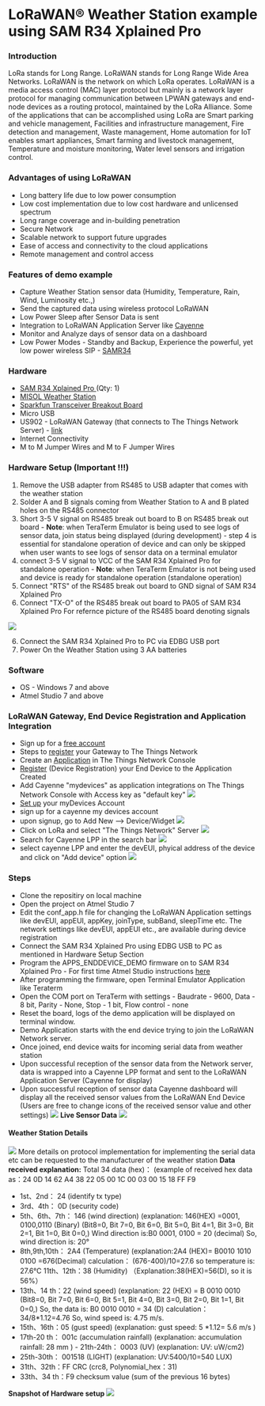 # LoRaWAN&reg; Weather Station example using SAM R34 Xplained Pro

### Introduction
LoRa stands for Long Range. LoRaWAN stands for Long Range Wide Area Networks. LoRaWAN is the network on which LoRa operates. LoRaWAN is a media access control (MAC) layer protocol but mainly is a network layer protocol for managing communication between LPWAN gateways and end-node devices as a routing protocol, maintained by the LoRa Alliance. Some of the applications that can be accomplished using LoRa are Smart parking and vehicle management, Facilities and infrastructure management, Fire detection and management, Waste management, Home automation for IoT enables smart appliances, Smart farming and livestock management, Temperature and moisture monitoring, Water level sensors and irrigation control.

### Advantages of using LoRaWAN
- Long battery life due to low power consumption
- Low cost implementation due to low cost hardware and unlicensed spectrum
- Long range coverage and in-building penetration
- Secure Network
- Scalable network to support future upgrades
- Ease of access and connectivity to the cloud applications
- Remote management and control access

### Features of demo example

- Capture Weather Station sensor data (Humidity, Temperature, Rain, Wind, Luminosity  etc.,) 
- Send the captured data using wireless protocol LoRaWAN
- Low Power Sleep after Sensor Data is sent
- Integration to LoRaWAN Application Server like [Cayenne](https://mydevices.com/ "Cayenne")
- Monitor and Analyze days of sensor data on a dashboard
- Low Power Modes - Standby and Backup, Experience the powerful, yet low power wireless SIP - [SAMR34](https://www.microchip.com/design-centers/wireless-connectivity/low-power-wide-area-networks/lora-technology/sam-r34-r35 "SAMR34") 

### Hardware 

- [SAM R34 Xplained Pro ](https://www.microchip.com/DevelopmentTools/ProductDetails/dm320111 "SAM R34 Xplained Pro ")(Qty: 1)
- [MISOL Weather Station](http://www.misolie.net/weather-station-with-rs485-interface-with-cable-length-32-meter-p-506.html "MISOL Weather Station")   
- [Sparkfun Transceiver Breakout Board](https://www.sparkfun.com/products/10124 "Sparkfun Transceiver Breakout Board")
- Micro USB
- US902 - LoRaWAN Gateway (that connects to The Things Network Server)  - [link](https://www.thethingsnetwork.org/docs/gateways/ "link")
- Internet Connectivity
- M to M Jumper Wires and M to F Jumper Wires

### Hardware Setup (Important !!!)
1. Remove the USB adapter from RS485 to USB adapter that comes with the weather station
2.  Solder A and B signals coming from Weather Station to A and B plated holes on the RS485 connector
3.  Short 3-5 V signal on RS485 break out board to B on RS485 break out board - **Note**: when TeraTerm Emulator is being used to see logs of sensor data, join status being displayed (during development) - step 4 is essential for standalone operation of device and can only be skipped when user wants to see logs of sensor data on a terminal emulator
4.  connect 3-5 V signal to VCC of the SAM R34 Xplained Pro for standalone operation - **Note**: when TeraTerm Emulator is not being used and device is ready for standalone operation (standalone operation)
5.  Connect "RTS" of the RS485 break out board to GND signal of SAM R34 Xplained Pro
6. Connect "TX-O" of the RS485 break out board to PA05 of SAM R34 Xplained Pro
For refernce picture of the RS485 board denoting signals 

![](https://i.imgur.com/Yh4pGJb.png)

6. Connect the SAM R34 Xplained Pro to PC via EDBG USB port
7. Power On the Weather Station using 3 AA batteries 

### Software
- OS - Windows 7 and above
- Atmel Studio 7 and above

### LoRaWAN Gateway, End Device Registration and Application Integration 

- Sign up for a [free account ](https://account.thethingsnetwork.org/users/login "free account ")
- Steps to [register](https://www.thethingsnetwork.org/docs/gateways/ "register") your Gateway to The Things Network 
- Create an [Application](https://www.thethingsnetwork.org/docs/applications/add.html "Application") in The Things Network Console
- [Register](https://www.thethingsnetwork.org/docs/devices/registration.html "Register") (Device Registration) your End Device to the Application Created
- Add Cayenne "mydevices" as application integrations on The Things Network Console with Access key as "default key"
![](https://i.imgur.com/0lBF9xO.png)
- [Set up](https://www.thethingsnetwork.org/docs/applications/cayenne/ "Set up") your myDevices Account
- sign up for a cayenne my devices account 
 - upon signup, go to Add New --> Device/Widget
![](https://i.imgur.com/RWZTjUs.png)
- Click on LoRa and select "The Things Network" Server 
 ![](https://i.imgur.com/gFt9FFa.png)
- Search for Cayenne LPP in the search bar
![](https://i.imgur.com/teGlo9r.png)
- select cayenne LPP and enter the devEUI, phyical address of the device and click on "Add device" option
![](https://i.imgur.com/JGrRolo.png)

### Steps
- Clone the repositiry on local machine
- Open the project on Atmel Studio 7
- Edit the conf_app.h file for changing the LoRaWAN Application settings like devEUI, appEUI, appKey, joinType, subBand, sleepTime etc.  The network settings like devEUI, appEUI etc., are available during device registration
- Connect the SAM R34 Xplained Pro using EDBG USB to PC as mentioned in Hardware Setup Section
- Program the APPS_ENDDEVICE_DEMO firmware on to SAM R34 Xplained Pro - For first time Atmel Studio instructions [here](http://ww1.microchip.com/downloads/en/DeviceDoc/Getting-Started-with-Atmel-Studio7.pdf "here")
- After programming the firmware, open Terminal Emulator Application like Teraterm
- Open the COM port on TeraTerm with settings - Baudrate - 9600, Data - 8 bit, Parity - None, Stop - 1 bit, Flow control - none
- Reset the board, logs of the demo application will be displayed on terminal window. 
- Demo Application starts with the end device trying to join the LoRaWAN Network server.
- Once joined, end device waits for incoming serial data from weather station
- Upon successful reception of the sensor data from the Network server, data is wrapped into a Cayenne LPP format and sent to the LoRaWAN Application Server (Cayenne for display)
- Upon successful reception of sensor data Cayenne dashboard will display all the received sensor values from the LoRaWAN End Device (Users are free to change icons of the received sensor value and other settings)
![](https://i.imgur.com/XgDAk4Y.png)
**Live Sensor Data**
![](https://i.imgur.com/khK4XQk.png)

#### Weather Station Details
![](https://i.imgur.com/YQyVE3z.png)
More details on protocol implementation for implementing the serial data etc can be requested to the manufacturer of the weather station
**Data received explanation:** Total 34 data (hex)： (example of received hex data as：24 0D 14 62 A4 38 22 05 00 1C 00 03 00 15 18 FF F9
- 1st、2nd： 24 (identify tx type)
- 3rd、4th： 0D (security code)
- 5th、6th、7th： 146 (wind direction) (explanation: 146(HEX) =0001, 0100,0110 (Binary) (Bit8=0, Bit 7=0, Bit 6=0, Bit 5=0, Bit 4=1, Bit 3=0, Bit 2=1, Bit 1=0, Bit 0=0,) Wind direction is:B0 0001, 0100 = 20 (decimal) So, wind direction is: 20°
- 8th,9th,10th： 2A4 (Temperature) (explanation:2A4 (HEX)= B0010 1010 0100 =676(Decimal) calculation： (676-400)/10=27.6 so temperature is: 27.6℃ 11th、12th：38 (Humidity) （Explanation:38(HEX)=56(D), so it is 56%）
- 13th、14 th：22 (wind speed) (explanation: 22 (HEX) = B 0010 0010 (Bit8=0, Bit 7=0, Bit 6=0, Bit 5=1, Bit 4=0, Bit 3=0, Bit 2=0, Bit 1=1, Bit 0=0,) So, the data is: B0 0010 0010 = 34 (D) calculation：34/8*1.12=4.76 So, wind speed is: 4.75 m/s.
- 15th、16th：05 (gust speed) (explanation: gust speed: 5 *1.12= 5.6 m/s )
- 17th-20 th： 001c (accumulation rainfall) (explanation: accumulation rainfall: 28 mm ) - 21th-24th： 0003 (UV) (explanation: UV: uW/cm2)
- 25th-30th： 001518 (LIGHT) (explanation: UV:5400/10=540 LUX)
- 31th、32th：FF CRC (crc8, Polynomial_hex：31)
- 33th、34 th：F9 checksum value (sum of the previous 16 bytes)

**Snapshot of Hardware setup**
![](https://i.imgur.com/eVEGzBp.png)
